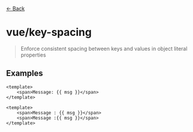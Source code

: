 [&#x2190; Back](./)
# vue/key-spacing

> Enforce consistent spacing between keys and values in object literal properties
 

## Examples

<code-highlight>
 
<div slot="correct">

```vue
<template>
    <span>Message: {{ msg }}</span>
</template>
```

</div>

 
<div slot="incorrect">

```vue
<template>
    <span>Message : {{ msg }}</span>
    <span>Message :{{ msg }}</span>
</template>
```

</div>

 
</code-highlight>


